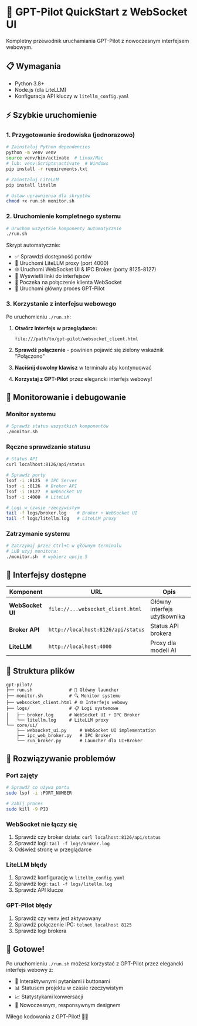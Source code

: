 # 🚀 GPT-Pilot QuickStart z WebSocket UI

Kompletny przewodnik uruchamiania GPT-Pilot z nowoczesnym interfejsem webowym.

## 📋 Wymagania

- Python 3.8+
- Node.js (dla LiteLLM)
- Konfiguracja API kluczy w `litellm_config.yaml`

## ⚡ Szybkie uruchomienie

### 1. Przygotowanie środowiska (jednorazowo)
```bash
# Zainstaluj Python dependencies
python -m venv venv
source venv/bin/activate  # Linux/Mac
# lub: venv\Scripts\activate  # Windows
pip install -r requirements.txt

# Zainstaluj LiteLLM
pip install litellm

# Ustaw uprawnienia dla skryptów
chmod +x run.sh monitor.sh
```

### 2. Uruchomienie kompletnego systemu
```bash
# Uruchom wszystkie komponenty automatycznie
./run.sh
```

Skrypt automatycznie:
- ✅ Sprawdzi dostępność portów
- 🚀 Uruchomi LiteLLM proxy (port 4000)
- 🌐 Uruchomi WebSocket UI & IPC Broker (porty 8125-8127)
- 📱 Wyświetli linki do interfejsów
- 🎯 Poczeka na połączenie klienta WebSocket
- 🤖 Uruchomi główny proces GPT-Pilot

### 3. Korzystanie z interfejsu webowego

Po uruchomieniu `./run.sh`:

1. **Otwórz interfejs w przeglądarce:**
   ```
   file:///path/to/gpt-pilot/websocket_client.html
   ```

2. **Sprawdź połączenie** - powinien pojawić się zielony wskaźnik "Połączono"

3. **Naciśnij dowolny klawisz** w terminalu aby kontynuować

4. **Korzystaj z GPT-Pilot** przez elegancki interfejs webowy!

## 🔧 Monitorowanie i debugowanie

### Monitor systemu
```bash
# Sprawdź status wszystkich komponentów
./monitor.sh
```

### Ręczne sprawdzanie statusu
```bash
# Status API
curl localhost:8126/api/status

# Sprawdź porty
lsof -i :8125  # IPC Server
lsof -i :8126  # Broker API  
lsof -i :8127  # WebSocket UI
lsof -i :4000  # LiteLLM

# Logi w czasie rzeczywistym
tail -f logs/broker.log    # Broker + WebSocket UI
tail -f logs/litellm.log   # LiteLLM proxy
```

### Zatrzymanie systemu
```bash
# Zatrzymaj przez Ctrl+C w głównym terminalu
# LUB użyj monitora:
./monitor.sh  # wybierz opcję 5
```

## 🎯 Interfejsy dostępne

| Komponent | URL | Opis |
|-----------|-----|------|
| **WebSocket UI** | `file://...websocket_client.html` | Główny interfejs użytkownika |
| **Broker API** | `http://localhost:8126/api/status` | Status API brokera |
| **LiteLLM** | `http://localhost:4000` | Proxy dla modeli AI |

## 📁 Struktura plików

```
gpt-pilot/
├── run.sh              # 🚀 Główny launcher
├── monitor.sh          # 🔍 Monitor systemu
├── websocket_client.html # 🌐 Interfejs webowy
├── logs/               # 📋 Logi systemowe
│   ├── broker.log      # WebSocket UI + IPC Broker
│   └── litellm.log     # LiteLLM proxy
└── core/ui/
    ├── websocket_ui.py     # WebSocket UI implementation
    ├── ipc_web_broker.py   # IPC Broker
    └── run_broker.py       # Launcher dla UI+Broker
```

## 🐛 Rozwiązywanie problemów

### Port zajęty
```bash
# Sprawdź co używa portu
sudo lsof -i :PORT_NUMBER

# Zabij proces
sudo kill -9 PID
```

### WebSocket nie łączy się
1. Sprawdź czy broker działa: `curl localhost:8126/api/status`
2. Sprawdź logi: `tail -f logs/broker.log`
3. Odśwież stronę w przeglądarce

### LiteLLM błędy
1. Sprawdź konfigurację w `litellm_config.yaml`
2. Sprawdź logi: `tail -f logs/litellm.log`
3. Sprawdź API klucze

### GPT-Pilot błędy
1. Sprawdź czy venv jest aktywowany
2. Sprawdź połączenie IPC: `telnet localhost 8125`
3. Sprawdź logi brokera

## 🎉 Gotowe!

Po uruchomieniu `./run.sh` możesz korzystać z GPT-Pilot przez elegancki interfejs webowy z:
- 💬 Interaktywnymi pytaniami i buttonami
- 📊 Statusem projektu w czasie rzeczywistym  
- 📈 Statystykami konwersacji
- 🎨 Nowoczesnym, responsywnym designem

Miłego kodowania z GPT-Pilot! 🤖✨ 